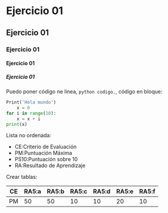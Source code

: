 # Ejercicio 01
## Ejercicio 01
### Ejercicio 01
#### Ejercicio 01
##### Ejercicio 01
Puedo poner código ne linea, `python codigo.`, código en bloque:

```python
Print('Hola mundo')
    x = 0
for i in range(10):
    x = x + i
print(x)
```
Lista no ordenada:

* CE:Criterio de Evaluación
* PM:Puntuación Máxima
* PS10:Puntuación sobre 10
* RA:Resultado de Aprendizaje 

Crear tablas:

|CE|RA5:a|RA5:b|RA5:c|RA5:d|RA5:e|RA5:f|
|--|-----|-----|-----|-----|-----|-----|
|PM|50|50|10|10|20|10|

